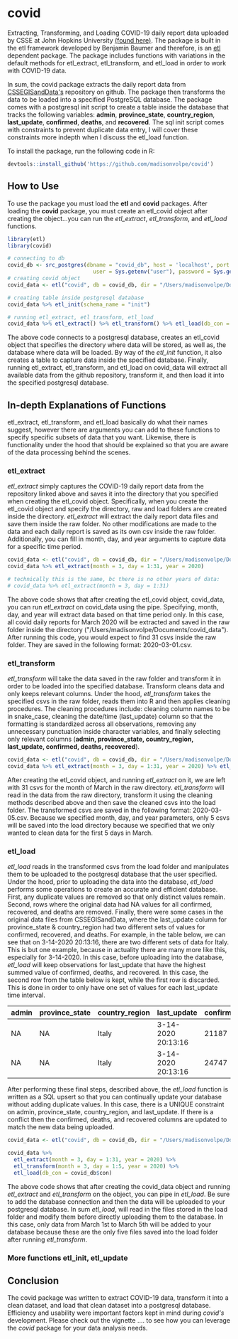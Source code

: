 # covid

Extracting, Transforming, and Loading COVID-19 daily report data uploaded by CSSE at John Hopkins University [(found here)](https://github.com/CSSEGISandData/COVID-19/tree/master/csse_covid_19_data/csse_covid_19_daily_reports).
The package is built in the etl framework developed by Benjamin Baumer and therefore, is an [etl](https://github.com/beanumber/etl) dependent package. The package includes functions with variations in the default methods for etl_extract,
etl_transform, and etl_load in order to work with COVID-19 data.

In sum, the covid package extracts the daily report data from [CSSEGISandData's](https://github.com/CSSEGISandData/COVID-19/tree/master/csse_covid_19_data/csse_covid_19_daily_reports) repository on github. The package then transforms the data to be loaded into a specified PostgreSQL database. The package comes with a postgresql init script to create a table inside the database that tracks the following variables: **admin**, **province_state**, **country_region**, **last_update**, **confirmed**, **deaths**, and **recovered**. The sql init script comes with constraints to prevent duplicate data entry, I will cover these constraints more indepth when I discuss the etl_load function. 

To install the package, run the following code in R:

```r
devtools::install_github('https://github.com/madisonvolpe/covid')
```

## How to Use 

To use the package you must load the **etl** and **covid** packages. After loading the **covid** package, you must create an etl_covid object after creating the object...you can run the *etl_extract*, *etl_transform*, and *etl_load* functions.

```r
library(etl)
library(covid)

# connecting to db 
covid_db <- src_postgres(dbname = "covid_db", host = 'localhost', port = 5432,
                           user = Sys.getenv("user"), password = Sys.getenv("password"))
# creating covid object
covid_data <- etl("covid", db = covid_db, dir = "/Users/madisonvolpe/Documents/covid_data")

# creating table inside postgresql database
covid_data %>% etl_init(schema_name = "init")

# running etl_extract, etl_transform, etl_load
covid_data %>% etl_extract() %>% etl_transform() %>% etl_load(db_con = covid_db$con)
```
The above code connects to a postgresql database, creates an etl_covid object that specifies the directory where data will be stored, as well as, the database where data will be loaded. By way of the *etl_init* function, it also creates a table to capture data inside the specified database. Finally, running etl_extract, etl_transform, and etl_load on covid_data will extract all available data from the github repository, transform it, and then load it into the specified postgresql database. 

## In-depth Explanations of Functions

etl_extract, etl_transform, and etl_load basically do what their names suggest, however there are arguments you can add to these functions to specify specific subsets of data that you want. Likewise, there is functionality under the hood that should be explained so that you are aware of the data processing behind the scenes. 

### etl_extract

*etl_extract* simply captures the COVID-19 daily report data from the repository linked above and saves it into the directory that you specified when creating the etl_covid object. Specifically, when you create the etl_covid object and specify the directory, raw and load folders are created inside the directory. *etl_extract* will extract the daily report data files and save them inside the raw folder. No other modifications are made to the data and each daily report is saved as its own csv inside the raw folder. Additionally, you can fill in month, day, and year arguments to capture data for a specific time period. 

```r
covid_data <- etl("covid", db = covid_db, dir = "/Users/madisonvolpe/Documents/covid_data")
covid_data %>% etl_extract(month = 3, day = 1:31, year = 2020)

# technically this is the same, bc there is no other years of data: 
# covid_data %>% etl_extract(month = 3, day = 1:31)
```

The above code shows that after creating the etl_covid object, covid_data, you can run *etl_extract* on covid_data using the pipe. Specifying, month, day, and year will extract data based on that time period only. In this case, all covid daily reports for March 2020 will be extracted and saved in the raw folder inside the directory ("/Users/madisonvolpe/Documents/covid_data"). After running this code, you would expect to find 31 csvs inside the raw folder. They are saved in the following format: 2020-03-01.csv. 

### etl_transform

*etl_transform* will take the data saved in the raw folder and transform it in order to be loaded into the specified database. Transform cleans data and only keeps relevant columns. Under the hood, *etl_transform* takes the specified csvs in the raw folder, reads them into R and then applies cleaning procedures. The cleaning procedures include: cleaning column names to be in snake_case, cleaning the date/time (last_update) column so that the formatting is standardized across all observations, removing any unnecessary punctuation inside character variables, and finally selecting only relevant columns (**admin, province_state, country_region, last_update, confirmed, deaths, recovered**).

```r
covid_data <- etl("covid", db = covid_db, dir = "/Users/madisonvolpe/Documents/covid_data")
covid_data %>% etl_extract(month = 3, day = 1:31, year = 2020) %>% etl_transform(month = 3, day = 1:5, year = 2020) 
```
After creating the etl_covid object, and running *etl_extract* on it, we are left with 31 csvs for the month of March in the raw directory. *etl_transform* will read in the data from the raw directory, transform it using the cleaning methods described above and then save the cleaned csvs into the load folder. The transformed csvs are saved in the following format: 2020-03-05.csv. Because we specified month, day, and year parameters, only 5 csvs will be saved into the load directory because we specified that we only wanted to clean data for the first 5 days in March. 

### etl_load 

*etl_load* reads in the transformed csvs from the load folder and manipulates them to be uploaded to the postgresql database that the user specified. Under the hood, prior to uploading the data into the database, *etl_load* performs some operations to create an accurate and efficient database. First, any duplicate values are removed so that only distinct values remain. Second, rows where the original data had NA values for all confirmed, recovered, and deaths are removed. Finally, there were some cases in the original data files from CSSEGISandData, where the last_update column for province_state & country_region had two different sets of values for confirmed, recovered, and deaths. For example, in the table below, we can see that on 3-14-2020 20:13:16, there are two different sets of data for Italy. This is but one example, because in actuality there are many more like this, especially for 3-14-2020. In this case,  before uploading into the database, *etl_load* will keep observations for last_update that have the highest summed value of confirmed, deaths, and recovered. In this case, the second row from the table below is kept, while the first row is discarded. This is done in order to only have one set of values for each last_update time interval. 

| admin | province_state | country_region | last_update        | confirmed | deaths | recovered |
|-------|----------------|----------------|--------------------|-----------|--------|-----------|
|  NA   |      NA        |     Italy      | 3-14-2020 20:13:16 |  21187    |  1441  |   1966    |
|  NA   |      NA        |     Italy      | 3-14-2020 20:13:16 |  24747    |  1809  |   2535    |

After performing these final steps, described above, the *etl_load* function is written as a SQL upsert so that you can continually update your database without adding duplicate values. In this case, there is a UNIQUE constraint on admin, province_state, country_region, and last_update. If there is a conflict then the confirmed, deaths, and recovered columns are updated to match the new data being uploaded. 

```r
covid_data <- etl("covid", db = covid_db, dir = "/Users/madisonvolpe/Documents/covid_data")

covid_data %>% 
  etl_extract(month = 3, day = 1:31, year = 2020) %>% 
  etl_transform(month = 3, day = 1:5, year = 2020) %>% 
  etl_load(db_con = covid_db$con)
```
The above code shows that after creating the covid_data object and running *etl_extract* and *etl_transform* on the object, you can pipe in *etl_load*. Be sure to add the database connection and then the data will be uploaded to your postgresql database. In sum *etl_load*, will read in the files stored in the load folder and modify them before directly uploading them to the database. In this case, only data from March 1st to March 5th will be added to your database because these are the only five files saved into the load folder after running *etl_transform*.

### More functions etl_init, etl_update

## Conclusion 

The covid package was written to extract COVID-19 data, transform it into a clean dataset, and load that clean dataset into a postgresql database. Efficiency and usability were important factors kept in mind during *covid's* development. Please check out the vignette .... to see how you can leverage the *covid* package for your data analysis needs. 





